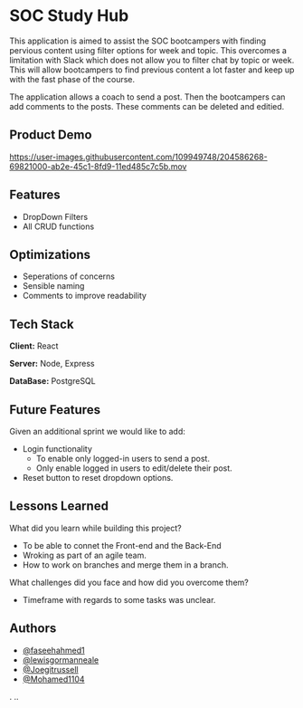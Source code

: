 # SOC Study Hub

This application is aimed to assist the SOC bootcampers with finding pervious content using filter options for week and topic. This overcomes a limitation with Slack which does not allow you to filter chat by topic or week. This will allow bootcampers to find previous content a lot faster and keep up with the fast phase of the course.

The application allows a coach to send a post. Then the bootcampers can add comments to the posts. These comments can be deleted and editied.

## Product Demo

https://user-images.githubusercontent.com/109949748/204586268-69821000-ab2e-45c1-8fd9-11ed485c7c5b.mov

## Features

- DropDown Filters
- All CRUD functions

## Optimizations

- Seperations of concerns
- Sensible naming
- Comments to improve readability

## Tech Stack

**Client:** React

**Server:** Node, Express

**DataBase:** PostgreSQL

## Future Features

Given an additional sprint we would like to add:

- Login functionality
  - To enable only logged-in users to send a post.
  - Only enable logged in users to edit/delete their post.
- Reset button to reset dropdown options.

## Lessons Learned

What did you learn while building this project?

- To be able to connet the Front-end and the Back-End
- Wroking as part of an agile team.
- How to work on branches and merge them in a branch.

What challenges did you face and how did you overcome them?

- Timeframe with regards to some tasks was unclear.

## Authors

- [@faseehahmed1](https://github.com/faseehahmed1)
- [@lewisgormanneale](https://www.github.com/lewisgormanneale)
- [@Joegitrussell](https://www.github.com/Joegitrussell)
- [@Mohamed1104](https://www.github.com/Mohamed1104)

.
..
